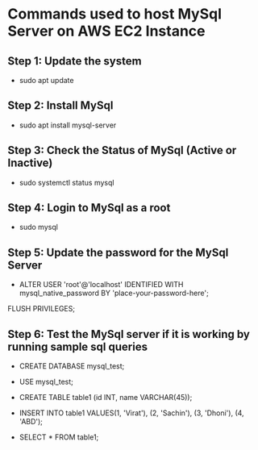 # Commands used to host MySql Server on AWS EC2 Instance

## Step 1: Update the system   

- sudo apt update

## Step 2: Install MySql

- sudo apt install mysql-server

## Step 3: Check the Status of MySql (Active or Inactive)

- sudo systemctl status mysql

## Step 4: Login to MySql as a root

- sudo mysql

## Step 5: Update the password for the MySql Server

- ALTER USER 'root'@'localhost' IDENTIFIED WITH mysql_native_password BY 'place-your-password-here';

FLUSH PRIVILEGES;

## Step 6: Test the MySql server if it is working by running sample sql queries

- CREATE DATABASE mysql_test;

- USE mysql_test;

- CREATE TABLE table1 (id INT, name VARCHAR(45));

- INSERT INTO table1 VALUES(1, 'Virat'), (2, 'Sachin'), (3, 'Dhoni'), (4, 'ABD');

- SELECT * FROM table1;
